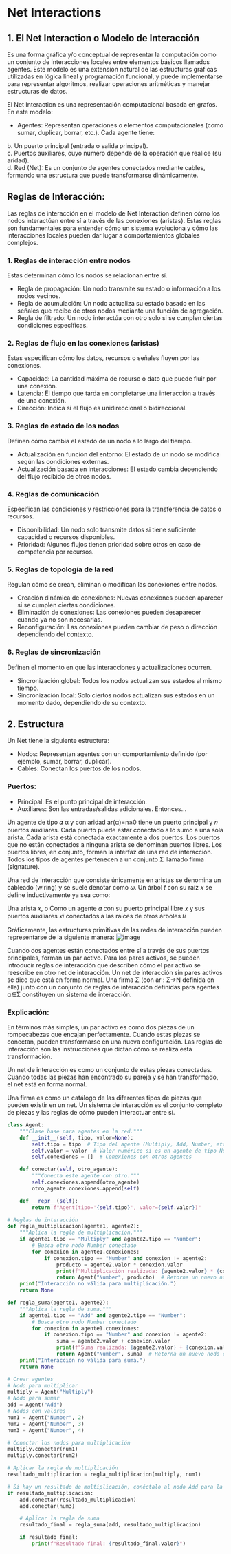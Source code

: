 # Net Interactions
## 1. El Net Interaction o Modelo de Interacción 
Es una forma gráfica y/o conceptual de representar la computación como un 
conjunto de interacciones locales entre elementos básicos llamados agentes. Este modelo es una extensión natural de las 
estructuras gráficas utilizadas en lógica lineal y programación funcional, y puede implementarse para representar algoritmos, realizar operaciones aritméticas y manejar estructuras de datos.

El Net Interaction es una representación computacional basada en grafos. En este modelo:

- Agentes: Representan operaciones o elementos computacionales (como sumar, duplicar, borrar, etc.). Cada agente tiene:

b. Un puerto principal (entrada o salida principal). <br>
c. Puertos auxiliares, cuyo número depende de la operación que realice (su aridad). <br>
d. Red (Net): Es un conjunto de agentes conectados mediante cables, formando una estructura que puede transformarse dinámicamente. <br>

## Reglas de Interacción: <br> 
Las reglas de interacción en el modelo de Net Interaction definen cómo los nodos interactúan entre sí a través de las conexiones (aristas). Estas reglas son fundamentales para entender cómo un sistema evoluciona y cómo las interacciones locales pueden dar lugar a comportamientos globales complejos. <br>

### 1. Reglas de interacción entre nodos
Estas determinan cómo los nodos se relacionan entre sí.

- Regla de propagación: Un nodo transmite su estado o información a los nodos vecinos.
- Regla de acumulación: Un nodo actualiza su estado basado en las señales que recibe de otros nodos mediante una función de agregación.
- Regla de filtrado: Un nodo interactúa con otro solo si se cumplen ciertas condiciones específicas.
### 2. Reglas de flujo en las conexiones (aristas)
Estas especifican cómo los datos, recursos o señales fluyen por las conexiones.

- Capacidad: La cantidad máxima de recurso o dato que puede fluir por una conexión.
- Latencia: El tiempo que tarda en completarse una interacción a través de una conexión.
- Dirección: Indica si el flujo es unidireccional o bidireccional.
### 3. Reglas de estado de los nodos
Definen cómo cambia el estado de un nodo a lo largo del tiempo.

- Actualización en función del entorno: El estado de un nodo se modifica según las condiciones externas.
- Actualización basada en interacciones: El estado cambia dependiendo del flujo recibido de otros nodos.
### 4. Reglas de comunicación
Especifican las condiciones y restricciones para la transferencia de datos o recursos.

- Disponibilidad: Un nodo solo transmite datos si tiene suficiente capacidad o recursos disponibles.
- Prioridad: Algunos flujos tienen prioridad sobre otros en caso de competencia por recursos.
### 5. Reglas de topología de la red
Regulan cómo se crean, eliminan o modifican las conexiones entre nodos.

- Creación dinámica de conexiones: Nuevas conexiones pueden aparecer si se cumplen ciertas condiciones.
- Eliminación de conexiones: Las conexiones pueden desaparecer cuando ya no son necesarias.
- Reconfiguración: Las conexiones pueden cambiar de peso o dirección dependiendo del contexto.
### 6. Reglas de sincronización
Definen el momento en que las interacciones y actualizaciones ocurren.

- Sincronización global: Todos los nodos actualizan sus estados al mismo tiempo.
- Sincronización local: Solo ciertos nodos actualizan sus estados en un momento dado, dependiendo de su contexto.
## 2. Estructura
Un Net tiene la siguiente estructura:

- Nodos: Representan agentes con un comportamiento definido (por ejemplo, sumar, borrar, duplicar).
- Cables: Conectan los puertos de los nodos.
### Puertos:
- Principal: Es el punto principal de interacción.
- Auxiliares: Son las entradas/salidas adicionales.
  Entonces...

Un agente de tipo 𝛼
α y con aridad ar(α)=n≥0 tiene un puerto principal y 𝑛 puertos auxiliares. Cada puerto puede estar conectado a lo sumo a una sola arista. Cada arista está conectada 
exactamente a dos puertos. Los puertos que no están conectados a ninguna arista se denominan puertos libres. Los puertos libres, en conjunto, forman la 
interfaz de una red de interacción. Todos los tipos de agentes pertenecen a un conjunto Σ llamado firma (signature).

Una red de interacción que consiste únicamente en aristas se denomina un cableado (wiring) y se suele denotar como 𝜔. Un árbol 𝑡 con su raíz 
𝑥 se define inductivamente ya sea como:

Una arista 𝑥, o
Como un agente 𝛼 con su puerto principal libre 𝑥
y sus puertos auxiliares 𝑥𝑖 conectados a las raíces de otros árboles 𝑡𝑖

Gráficamente, las estructuras primitivas de las redes de interacción pueden representarse de la siguiente manera:
![image](https://github.com/user-attachments/assets/5b71ca6e-b556-4c1c-a72c-860c701857f6)

Cuando dos agentes están conectados entre sí a través de sus puertos principales, forman un par activo. Para los pares activos, se pueden introducir reglas de interacción que describen cómo el par activo se reescribe en otro net de interacción. Un net de interacción sin pares activos se dice que está en forma normal. Una firma Σ (con ar : Σ→N definida en ella) junto con un conjunto de reglas de interacción definidas para agentes α∈Σ constituyen un sistema de interacción.

### Explicación:

En términos más simples, un par activo es como dos piezas de un rompecabezas que encajan perfectamente. Cuando estas piezas se conectan, pueden transformarse en una nueva configuración. Las reglas de interacción son las instrucciones que dictan cómo se realiza esta transformación.

Un net de interacción es como un conjunto de estas piezas conectadas. Cuando todas las piezas han encontrado su pareja y se han transformado, el net está en forma normal.

Una firma es como un catálogo de las diferentes tipos de piezas que pueden existir en un net. Un sistema de interacción es el conjunto completo de piezas y las reglas de cómo pueden interactuar entre sí.

```python
class Agent:
    """Clase base para agentes en la red."""
    def __init__(self, tipo, valor=None):
        self.tipo = tipo  # Tipo del agente (Multiply, Add, Number, etc.)
        self.valor = valor  # Valor numérico si es un agente de tipo Number
        self.conexiones = []  # Conexiones con otros agentes

    def conectar(self, otro_agente):
        """Conecta este agente con otro."""
        self.conexiones.append(otro_agente)
        otro_agente.conexiones.append(self)

    def __repr__(self):
        return f"Agent(tipo='{self.tipo}', valor={self.valor})"

# Reglas de interacción
def regla_multiplicacion(agente1, agente2):
    """Aplica la regla de multiplicación."""
    if agente1.tipo == "Multiply" and agente2.tipo == "Number":
        # Busca otro nodo Number conectado
        for conexion in agente1.conexiones:
            if conexion.tipo == "Number" and conexion != agente2:
                producto = agente2.valor * conexion.valor
                print(f"Multiplicación realizada: {agente2.valor} * {conexion.valor} = {producto}")
                return Agent("Number", producto)  # Retorna un nuevo nodo con el resultado
    print("Interacción no válida para multiplicación.")
    return None

def regla_suma(agente1, agente2):
    """Aplica la regla de suma."""
    if agente1.tipo == "Add" and agente2.tipo == "Number":
        # Busca otro nodo Number conectado
        for conexion in agente1.conexiones:
            if conexion.tipo == "Number" and conexion != agente2:
                suma = agente2.valor + conexion.valor
                print(f"Suma realizada: {agente2.valor} + {conexion.valor} = {suma}")
                return Agent("Number", suma)  # Retorna un nuevo nodo con el resultado
    print("Interacción no válida para suma.")
    return None

# Crear agentes
# Nodo para multiplicar
multiply = Agent("Multiply")
# Nodo para sumar
add = Agent("Add")
# Nodos con valores
num1 = Agent("Number", 2)
num2 = Agent("Number", 3)
num3 = Agent("Number", 4)

# Conectar los nodos para multiplicación
multiply.conectar(num1)
multiply.conectar(num2)

# Aplicar la regla de multiplicación
resultado_multiplicacion = regla_multiplicacion(multiply, num1)

# Si hay un resultado de multiplicación, conéctalo al nodo Add para la suma
if resultado_multiplicacion:
    add.conectar(resultado_multiplicacion)
    add.conectar(num3)

    # Aplicar la regla de suma
    resultado_final = regla_suma(add, resultado_multiplicacion)

    if resultado_final:
        print(f"Resultado final: {resultado_final.valor}")
